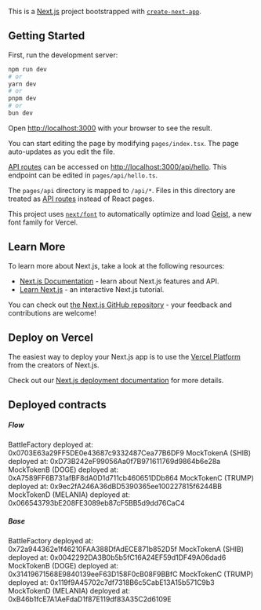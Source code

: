 This is a [Next.js](https://nextjs.org) project bootstrapped with [`create-next-app`](https://nextjs.org/docs/pages/api-reference/create-next-app).

## Getting Started

First, run the development server:

```bash
npm run dev
# or
yarn dev
# or
pnpm dev
# or
bun dev
```

Open [http://localhost:3000](http://localhost:3000) with your browser to see the result.

You can start editing the page by modifying `pages/index.tsx`. The page auto-updates as you edit the file.

[API routes](https://nextjs.org/docs/pages/building-your-application/routing/api-routes) can be accessed on [http://localhost:3000/api/hello](http://localhost:3000/api/hello). This endpoint can be edited in `pages/api/hello.ts`.

The `pages/api` directory is mapped to `/api/*`. Files in this directory are treated as [API routes](https://nextjs.org/docs/pages/building-your-application/routing/api-routes) instead of React pages.

This project uses [`next/font`](https://nextjs.org/docs/pages/building-your-application/optimizing/fonts) to automatically optimize and load [Geist](https://vercel.com/font), a new font family for Vercel.

## Learn More

To learn more about Next.js, take a look at the following resources:

- [Next.js Documentation](https://nextjs.org/docs) - learn about Next.js features and API.
- [Learn Next.js](https://nextjs.org/learn-pages-router) - an interactive Next.js tutorial.

You can check out [the Next.js GitHub repository](https://github.com/vercel/next.js) - your feedback and contributions are welcome!

## Deploy on Vercel

The easiest way to deploy your Next.js app is to use the [Vercel Platform](https://vercel.com/new?utm_medium=default-template&filter=next.js&utm_source=create-next-app&utm_campaign=create-next-app-readme) from the creators of Next.js.

Check out our [Next.js deployment documentation](https://nextjs.org/docs/pages/building-your-application/deploying) for more details.


## Deployed contracts
##### Flow
BattleFactory deployed at: 0x0703E63a29FF5DE0e43687c9332487Cea77B6DF9
MockTokenA (SHIB) deployed at: 0xD73B242eF99056Aa0f7B971611769d9864b6e28a
MockTokenB (DOGE) deployed at: 0xA7589FF6B731afBF8dA0D1d711cb460651DDb864
MockTokenC (TRUMP) deployed at: 0x9ec2fA246A36dBD5390365ee100227815f6244BB
MockTokenD (MELANIA) deployed at: 0x066543793bE208FE3089eb87cF5BB5d9dd76CaC4



##### Base
BattleFactory deployed at: 0x72a944362e1f46210FAA388DfAdECE871b852D5f
MockTokenA (SHIB) deployed at: 0x0042292DA3B0b5b5fC16A24EF59d1DF49A06dad6
MockTokenB (DOGE) deployed at: 0x31419671568E9840139eeF63D158F0cB08F9BBfC
MockTokenC (TRUMP) deployed at: 0x119f9A45702c7df7318B6c5CabE13A15b571C9b3
MockTokenD (MELANIA) deployed at: 0xB46b1fcE7A1AeFdaD1f87E119df83A35C2d6109E
